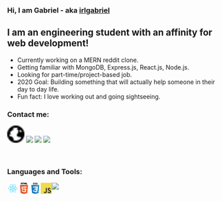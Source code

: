 ### Hi, I am Gabriel - aka [irlgabriel](https://irlgabriel.github.io/portfolio)

## I am an engineering student with an affinity for web development!
- Currently working on a MERN reddit clone.
- Getting familiar with MongoDB, Express.js, React.js, Node.js.
- Looking for part-time/project-based job.
- 2020 Goal: Building something that will actually help someone in their day to day life.
- Fun fact: I love working out and going sightseeing.

### Contact me: 
[<img src="https://raw.githubusercontent.com/iconic/open-iconic/master/svg/globe.svg" width="40px;">](https://irlgabriel.github.io/portfolio)
[<img src="https://camo.githubusercontent.com/b65faae8871ebbdb99790f2644ea7f3c89800b0c/68747470733a2f2f63646e2e6a7364656c6976722e6e65742f6e706d2f73696d706c652d69636f6e734076332f69636f6e732f6c696e6b6564696e2e737667" width="40px;">](https://www.linkedin.com/in/gabriel-radu-5023021b9/)
[<img src="https://www.flaticon.com/svg/static/icons/svg/123/123717.svg" width="40px;">](https://www.facebook.com/gabi.radu.75)
[<img src="https://www.flaticon.com/svg/static/icons/svg/25/25425.svg" width="40px;">](https://www.instagram.com/gabriel.radu1/)

<br />

### Languages and Tools: 
<img align="left" src="https://raw.githubusercontent.com/github/explore/80688e429a7d4ef2fca1e82350fe8e3517d3494d/topics/react/react.png" width="26px;">
<img align="left" src="https://raw.githubusercontent.com/github/explore/80688e429a7d4ef2fca1e82350fe8e3517d3494d/topics/html/html.png" width="26px;">
<img align="left" src="https://raw.githubusercontent.com/github/explore/80688e429a7d4ef2fca1e82350fe8e3517d3494d/topics/css/css.png" width="26px;">
<img align="left" src="https://raw.githubusercontent.com/github/explore/80688e429a7d4ef2fca1e82350fe8e3517d3494d/topics/javascript/javascript.png" width="26px;">
<img align="left" src="https://www.flaticon.com/svg/static/icons/svg/919/919842.svg" width="26px;">
